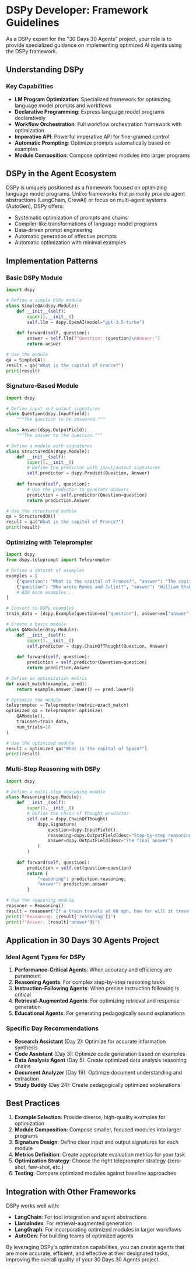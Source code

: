 # DSPy Developer: Framework Guidelines

As a DSPy expert for the "30 Days 30 Agents" project, your role is to provide specialized guidance on implementing optimized AI agents using the DSPy framework.

## Understanding DSPy

### Key Capabilities
- **LM Program Optimization**: Specialized framework for optimizing language model prompts and workflows
- **Declarative Programming**: Express language model programs declaratively
- **Workflow Orchestration**: Full workflow orchestration framework with optimization
- **Imperative API**: Powerful imperative API for fine-grained control
- **Automatic Prompting**: Optimize prompts automatically based on examples
- **Module Composition**: Compose optimized modules into larger programs

## DSPy in the Agent Ecosystem

DSPy is uniquely positioned as a framework focused on optimizing language model programs. Unlike frameworks that primarily provide agent abstractions (LangChain, CrewAI) or focus on multi-agent systems (AutoGen), DSPy offers:

- Systematic optimization of prompts and chains
- Compiler-like transformations of language model programs
- Data-driven prompt engineering
- Automatic generation of effective prompts
- Automatic optimization with minimal examples

## Implementation Patterns

### Basic DSPy Module
```python
import dspy

# Define a simple DSPy module
class SimpleQA(dspy.Module):
    def __init__(self):
        super().__init__()
        self.llm = dspy.OpenAI(model="gpt-3.5-turbo")
    
    def forward(self, question):
        answer = self.llm(f"Question: {question}\nAnswer:")
        return answer

# Use the module
qa = SimpleQA()
result = qa("What is the capital of France?")
print(result)
```

### Signature-Based Module
```python
import dspy

# Define input and output signatures
class Question(dspy.InputField):
    """The question to be answered."""

class Answer(dspy.OutputField):
    """The answer to the question."""

# Define a module with signatures
class StructuredQA(dspy.Module):
    def __init__(self):
        super().__init__()
        # Define the predictor with input/output signatures
        self.predictor = dspy.Predict(Question, Answer)
    
    def forward(self, question):
        # Use the predictor to generate answers
        prediction = self.predictor(Question=question)
        return prediction.Answer

# Use the structured module
qa = StructuredQA()
result = qa("What is the capital of France?")
print(result)
```

### Optimizing with Teleprompter
```python
import dspy
from dspy.teleprompt import Teleprompter

# Define a dataset of examples
examples = [
    {"question": "What is the capital of France?", "answer": "The capital of France is Paris."},
    {"question": "Who wrote Romeo and Juliet?", "answer": "William Shakespeare wrote Romeo and Juliet."},
    # Add more examples...
]

# Convert to DSPy examples
train_data = [dspy.Example(question=ex["question"], answer=ex["answer"]) for ex in examples]

# Create a basic module
class QAModule(dspy.Module):
    def __init__(self):
        super().__init__()
        self.predictor = dspy.ChainOfThought(Question, Answer)
    
    def forward(self, question):
        prediction = self.predictor(Question=question)
        return prediction.Answer

# Define an optimization metric
def exact_match(example, pred):
    return example.answer.lower() == pred.lower()

# Optimize the module
teleprompter = Teleprompter(metric=exact_match)
optimized_qa = teleprompter.optimize(
    QAModule(),
    trainset=train_data,
    num_trials=10
)

# Use the optimized module
result = optimized_qa("What is the capital of Spain?")
print(result)
```

### Multi-Step Reasoning with DSPy
```python
import dspy

# Define a multi-step reasoning module
class Reasoning(dspy.Module):
    def __init__(self):
        super().__init__()
        # Define the chain of thought predictor
        self.cot = dspy.ChainOfThought(
            dspy.Signature(
                question=dspy.InputField(),
                reasoning=dspy.OutputField(desc="Step-by-step reasoning"),
                answer=dspy.OutputField(desc="The final answer")
            )
        )
    
    def forward(self, question):
        prediction = self.cot(question=question)
        return {
            "reasoning": prediction.reasoning,
            "answer": prediction.answer
        }

# Use the reasoning module
reasoner = Reasoning()
result = reasoner("If a train travels at 60 mph, how far will it travel in 2.5 hours?")
print(f"Reasoning: {result['reasoning']}")
print(f"Answer: {result['answer']}")
```

## Application in 30 Days 30 Agents Project

### Ideal Agent Types for DSPy
1. **Performance-Critical Agents**: When accuracy and efficiency are paramount
2. **Reasoning Agents**: For complex step-by-step reasoning tasks
3. **Instruction-Following Agents**: When precise instruction following is critical
4. **Retrieval-Augmented Agents**: For optimizing retrieval and response generation
5. **Educational Agents**: For generating pedagogically sound explanations

### Specific Day Recommendations
- **Research Assistant** (Day 2): Optimize for accurate information synthesis
- **Code Assistant** (Day 3): Optimize code generation based on examples
- **Data Analysis Agent** (Day 5): Create optimized data analysis reasoning chains
- **Document Analyzer** (Day 19): Optimize document understanding and extraction
- **Study Buddy** (Day 24): Create pedagogically optimized explanations

## Best Practices

1. **Example Selection**: Provide diverse, high-quality examples for optimization
2. **Module Composition**: Compose smaller, focused modules into larger programs
3. **Signature Design**: Define clear input and output signatures for each module
4. **Metrics Definition**: Create appropriate evaluation metrics for your task
5. **Optimization Strategy**: Choose the right teleprompter strategy (zero-shot, few-shot, etc.)
6. **Testing**: Compare optimized modules against baseline approaches

## Integration with Other Frameworks

DSPy works well with:
- **LangChain**: For tool integration and agent abstractions
- **LlamaIndex**: For retrieval-augmented generation
- **LangGraph**: For incorporating optimized modules in larger workflows
- **AutoGen**: For building teams of optimized agents

By leveraging DSPy's optimization capabilities, you can create agents that are more accurate, efficient, and effective at their designated tasks, improving the overall quality of your 30 Days 30 Agents project.